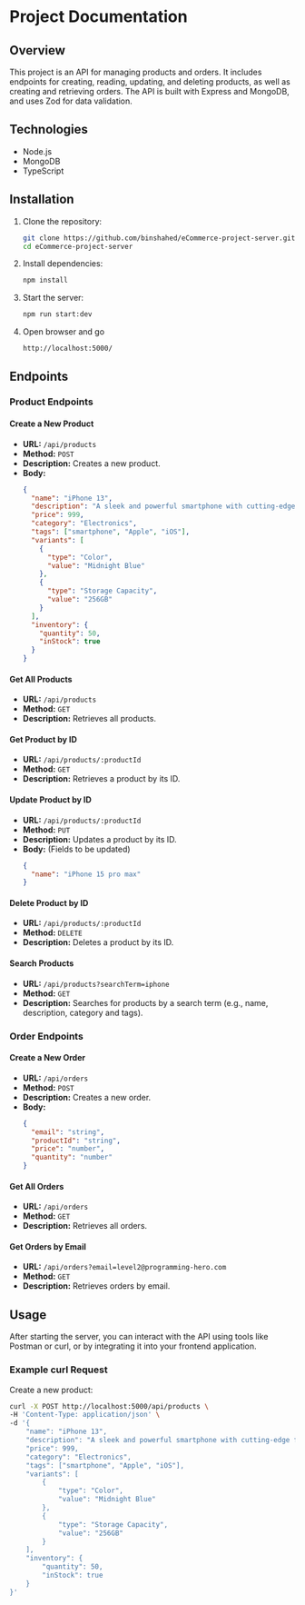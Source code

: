 # Project Documentation

## Overview

This project is an API for managing products and orders. It includes endpoints for creating, reading, updating, and deleting products, as well as creating and retrieving orders. The API is built with Express and MongoDB, and uses Zod for data validation.

## Technologies

- Node.js
- MongoDB
- TypeScript

## Installation

1. Clone the repository:

   ```sh
   git clone https://github.com/binshahed/eCommerce-project-server.git
   cd eCommerce-project-server
   ```

2. Install dependencies:

   ```sh
   npm install
   ```

3. Start the server:

   ```sh
   npm run start:dev
   ```

4. Open browser and go
   ```
   http://localhost:5000/
   ```

## Endpoints

### Product Endpoints

#### Create a New Product

- **URL:** `/api/products`
- **Method:** `POST`
- **Description:** Creates a new product.
- **Body:**
  ```json
  {
    "name": "iPhone 13",
    "description": "A sleek and powerful smartphone with cutting-edge features.",
    "price": 999,
    "category": "Electronics",
    "tags": ["smartphone", "Apple", "iOS"],
    "variants": [
      {
        "type": "Color",
        "value": "Midnight Blue"
      },
      {
        "type": "Storage Capacity",
        "value": "256GB"
      }
    ],
    "inventory": {
      "quantity": 50,
      "inStock": true
    }
  }
  ```

#### Get All Products

- **URL:** `/api/products`
- **Method:** `GET`
- **Description:** Retrieves all products.

#### Get Product by ID

- **URL:** `/api/products/:productId`
- **Method:** `GET`
- **Description:** Retrieves a product by its ID.

#### Update Product by ID

- **URL:** `/api/products/:productId`
- **Method:** `PUT`
- **Description:** Updates a product by its ID.
- **Body:** (Fields to be updated)
  ```json
  {
    "name": "iPhone 15 pro max"
  }
  ```

#### Delete Product by ID

- **URL:** `/api/products/:productId`
- **Method:** `DELETE`
- **Description:** Deletes a product by its ID.

#### Search Products

- **URL:** `/api/products?searchTerm=iphone`
- **Method:** `GET`
- **Description:** Searches for products by a search term (e.g., name, description, category and tags).

### Order Endpoints

#### Create a New Order

- **URL:** `/api/orders`
- **Method:** `POST`
- **Description:** Creates a new order.
- **Body:**
  ```json
  {
    "email": "string",
    "productId": "string",
    "price": "number",
    "quantity": "number"
  }
  ```

#### Get All Orders

- **URL:** `/api/orders`
- **Method:** `GET`
- **Description:** Retrieves all orders.

#### Get Orders by Email

- **URL:** `/api/orders?email=level2@programming-hero.com`
- **Method:** `GET`
- **Description:** Retrieves orders by email.

## Usage

After starting the server, you can interact with the API using tools like Postman or curl, or by integrating it into your frontend application.

### Example curl Request

Create a new product:

```sh
curl -X POST http://localhost:5000/api/products \
-H 'Content-Type: application/json' \
-d '{
    "name": "iPhone 13",
    "description": "A sleek and powerful smartphone with cutting-edge features.",
    "price": 999,
    "category": "Electronics",
    "tags": ["smartphone", "Apple", "iOS"],
    "variants": [
        {
            "type": "Color",
            "value": "Midnight Blue"
        },
        {
            "type": "Storage Capacity",
            "value": "256GB"
        }
    ],
    "inventory": {
        "quantity": 50,
        "inStock": true
    }
}'
```
